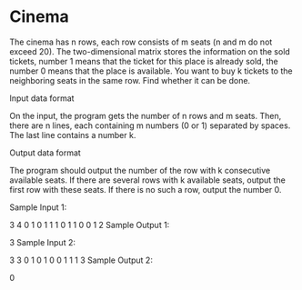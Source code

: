 # Cinema
The cinema has n rows, each row consists of m seats (n and m do not exceed 20). The two-dimensional matrix stores the information on the sold tickets, number 1 means that the ticket for this place is already sold, the number 0 means that the place is available. You want to buy k tickets to the neighboring seats in the same row. Find whether it can be done.

Input data format

On the input, the program gets the number of n rows and m seats. Then, there are n lines, each containing m numbers (0 or 1) separated by spaces. The last line contains a number k.

Output data format

The program should output the number of the row with k consecutive available seats. If there are several rows with k available seats, output the first row with these seats. If there is no such a row, output the number 0.

Sample Input 1:

3 4
0 1 0 1
1 1 0 1
1 0 0 1
2
Sample Output 1:

3
Sample Input 2:

3 3
0 1 0
1 0 0
1 1 1
3
Sample Output 2:

0
